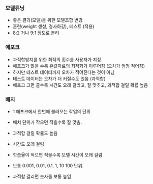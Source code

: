 ### 모델튜닝
- 좋은 결과(모델)을 위한 모델조합 변경
- 훈련(weight 생성, 경사하강), 테스트 (적용)
- 8:2 거나 9:1 정도로 분리

### 에포크
- 과적합방지를 위한 최적의 횟수를 사용자가 지정.
- 에포크가 많을 수록 훈련자료의 최적화가 이루어짐 (오차가 엄청 적어짐)
- 하지만 테스트 데이터까지 오차가 적어진다는 것이 아님
- 테스트 데이터는 오차가 더 커질수도 있음 (과적합)
- 에포크 크면 클수록 시간도 오래 걸리고, 잘 맞추고, 과적합 걸릴 확률 높음

### 배치
- 1 에포크에서 한번에 불러오는 작업의 단위
- 배치 단위가 작으면 작을수록 잘 맞춤. 
- 과적합 걸릴 확률도 높음
- 시간도 오래 걸림

- 학습율이 적으면 적을수록 모델 시간이 오래 걸림
- 보통 0.001, 0.01, 0.1, 1, 10 100 단위.
- 과적합 걸리면 숫자를 보통 높임
